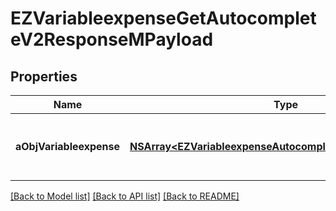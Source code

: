 # EZVariableexpenseGetAutocompleteV2ResponseMPayload

## Properties
Name | Type | Description | Notes
------------ | ------------- | ------------- | -------------
**aObjVariableexpense** | [**NSArray&lt;EZVariableexpenseAutocompleteElementResponse&gt;***](EZVariableexpenseAutocompleteElementResponse.md) | An array of Variableexpense autocomplete element response. | [optional] 

[[Back to Model list]](../README.md#documentation-for-models) [[Back to API list]](../README.md#documentation-for-api-endpoints) [[Back to README]](../README.md)


